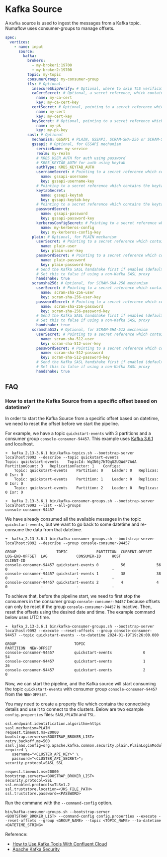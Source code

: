 # Kafka Source

A `Kafka` source is used to ingest the messages from a Kafka topic. Numaflow uses consumer-groups to manage offsets.

```yaml
spec:
  vertices:
    - name: input
      source:
        kafka:
          brokers:
            - my-broker1:19700
            - my-broker2:19700
          topic: my-topic
          consumerGroup: my-consumer-group
          tls: # Optional.
            insecureSkipVerify: # Optional, where to skip TLS verification. Default to false.
            caCertSecret: # Optional, a secret reference, which contains the CA Cert.
              name: my-ca-cert
              key: my-ca-cert-key
            certSecret: # Optional, pointing to a secret reference which contains the Cert.
              name: my-cert
              key: my-cert-key
            keySecret: # Optional, pointing to a secret reference which contains the Private Key.
              name: my-pk
              key: my-pk-key
          sasl: # Optional
            mechanism: GSSAPI # PLAIN, GSSAPI, SCRAM-SHA-256 or SCRAM-SHA-512, other mechanisms not supported
            gssapi: # Optional, for GSSAPI mechanism
              serviceName: my-service
              realm: my-realm
              # KRB5_USER_AUTH for auth using password
              # KRB5_KEYTAB_AUTH for auth using keytab
              authType: KRB5_KEYTAB_AUTH 
              usernameSecret: # Pointing to a secret reference which contains the username
                name: gssapi-username
                key: gssapi-username-key
              # Pointing to a secret reference which contains the keytab (authType: KRB5_KEYTAB_AUTH)
              keytabSecret: 
                name: gssapi-keytab
                key: gssapi-keytab-key
              # Pointing to a secret reference which contains the keytab (authType: KRB5_USER_AUTH)
              passwordSecret: 
                name: gssapi-password
                key: gssapi-password-key
              kerberosConfigSecret: # Pointing to a secret reference which contains the kerberos config
                name: my-kerberos-config
                key: my-kerberos-config-key
            plain: # Optional, for PLAIN mechanism
              userSecret: # Pointing to a secret reference which contains the user
                name: plain-user
                key: plain-user-key
              passwordSecret: # Pointing to a secret reference which contains the password
                name: plain-password
                key: plain-password-key
              # Send the Kafka SASL handshake first if enabled (defaults to true)
              # Set this to false if using a non-Kafka SASL proxy
              handshake: true 
            scramsha256: # Optional, for SCRAM-SHA-256 mechanism
              userSecret: # Pointing to a secret reference which contains the user
                name: scram-sha-256-user
                key: scram-sha-256-user-key
              passwordSecret: # Pointing to a secret reference which contains the password
                name: scram-sha-256-password
                key: scram-sha-256-password-key
              # Send the Kafka SASL handshake first if enabled (defaults to true)
              # Set this to false if using a non-Kafka SASL proxy
              handshake: true 
            scramsha512: # Optional, for SCRAM-SHA-512 mechanism
              userSecret: # Pointing to a secret reference which contains the user
                name: scram-sha-512-user
                key: scram-sha-512-user-key
              passwordSecret: # Pointing to a secret reference which contains the password
                name: scram-sha-512-password
                key: scram-sha-512-password-key
              # Send the Kafka SASL handshake first if enabled (defaults to true)
              # Set this to false if using a non-Kafka SASL proxy
              handshake: true 
```

## FAQ
### How to start the Kafka Source from a specific offset based on datetime?
In order to start the Kafka Source from a specific offset based on datetime, we need to reset the offset before we start the pipeline.

For example, we have a topic `quickstart-events` with 3 partitions and a consumer group `console-consumer-94457`. This example uses [Kafka 3.6.1](https://downloads.apache.org/kafka/3.6.1/RELEASE_NOTES.html) and localhost.
```shell
➜  kafka_2.13-3.6.1 bin/kafka-topics.sh --bootstrap-server localhost:9092 --describe --topic quickstart-events            
Topic: quickstart-events	TopicId: WqIN6j7hTQqGZUQWdF7AdA	PartitionCount: 3	ReplicationFactor: 1	Configs: 
	Topic: quickstart-events	Partition: 0	Leader: 0	Replicas: 0	Isr: 0
	Topic: quickstart-events	Partition: 1	Leader: 0	Replicas: 0	Isr: 0
	Topic: quickstart-events	Partition: 2	Leader: 0	Replicas: 0	Isr: 0
```
```shell
➜  kafka_2.13-3.6.1 bin/kafka-consumer-groups.sh --bootstrap-server localhost:9092 --list --all-groups                                                                                                     
console-consumer-94457
```
We have already consumed all the available messages in the topic `quickstart-events`, but we want to go back to some datetime and re-consume the data from that datetime.
```shell
➜  kafka_2.13-3.6.1 bin/kafka-consumer-groups.sh --bootstrap-server localhost:9092 --describe --group console-consumer-94457                          

GROUP                  TOPIC             PARTITION  CURRENT-OFFSET  LOG-END-OFFSET  LAG             CONSUMER-ID     HOST            CLIENT-ID
console-consumer-94457 quickstart-events 0          56              56              0               -               -               -
console-consumer-94457 quickstart-events 1          38              38              0               -               -               -
console-consumer-94457 quickstart-events 2          4               4               0               -               -               -
```
To achieve that, before the pipeline start, we need to first stop the consumers in the consumer group `console-consumer-94457` because offsets can only be reset if the group `console-consumer-94457` is inactive. Then, reset the offsets using the desired date and time. The example command below uses UTC time.
```shell
➜  kafka_2.13-3.6.1 bin/kafka-consumer-groups.sh --bootstrap-server localhost:9092 --execute --reset-offsets --group console-consumer-94457 --topic quickstart-events --to-datetime 2024-01-19T19:26:00.000

GROUP                          TOPIC                          PARTITION  NEW-OFFSET     
console-consumer-94457         quickstart-events              0          54             
console-consumer-94457         quickstart-events              1          26             
console-consumer-94457         quickstart-events              2          0 
```
Now, we can start the pipeline, and the Kafka source will start consuming the topic `quickstart-events` with consumer group `console-consumer-94457` from the `NEW-OFFSET`.

You may need to create a property file which contains the connectivity details and use it to connect to the clusters. Below are two example `config.properties` files: `SASL/PLAIN` and `TSL`.
```text
ssl.endpoint.identification.algorithm=https
sasl.mechanism=PLAIN
request.timeout.ms=20000
bootstrap.servers=<BOOSTRAP_BROKER_LIST>
retry.backoff.ms=500
sasl.jaas.config=org.apache.kafka.common.security.plain.PlainLoginModule required \
   username="<CLUSTER_API_KEY>" \
   password="<CLUSTER_API_SECRET>";
security.protocol=SASL_SSL
```
```text
request.timeout.ms=20000
bootstrap.servers=<BOOSTRAP_BROKER_LIST>
security.protocol=SSL
ssl.enabled.protocols=TLSv1.2
ssl.truststore.location=<JKS_FILE_PATH>
ssl.truststore.password=<PASSWORD>
```
Run the command with the `--command-config` option.
```shell
bin/kafka-consumer-groups.sh --bootstrap-server <BOOTSTRAP_BROKER_LIST> --command-config config.properties --execute --reset-offsets --group <GROUP_NAME> --topic <TOPIC_NAME> --to-datetime <DATETIME_STRING>
```

Reference:
- [How to Use Kafka Tools With Confluent Cloud](https://docs.confluent.io/kafka/operations-tools/use-kafka-tools-ccloud.html#create-a-configuration-file)
- [Apache Kafka Security](https://kafka.apache.org/documentation/#security)
